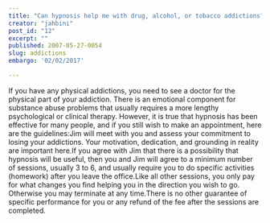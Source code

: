 ```yaml
---
title: "Can hypnosis help me with drug, alcohol, or tobacco addictions?"
creator: "jahbini"
post_id: "12"
excerpt: ""
published: 2007-05-27-0054
slug: addictions
embargo: '02/02/2017'

---
```

If you have any physical addictions, you need to see a doctor for the physical part of your addiction.   There is an emotional component for substance abuse problems that usually requires a more lengthy psychological or clinical therapy.  However, it is true that hypnosis has been effective for many people, and if you still wish to make an appointment, here are the guidelines:Jim will meet with you and assess your commitment to losing your addictions.  Your motivation, dedication, and grounding in reality are important here.If you agree with Jim that there is a possibility that hypnosis will be useful, then you and Jim will agree to a minimum number of sessions, usually 3 to 6, and usually require you to do specific activities (homework) after you leave the office.Like all  other sessions, you only pay for what changes you find helping you in the direction you wish to go.  Otherwise you may terminate at any time.There is no other guarantee of specific performance for you or any refund of the fee after the sessions are completed.